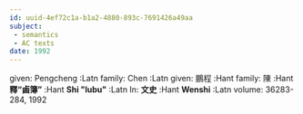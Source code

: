 ```yaml
---
id: uuid-4ef72c1a-b1a2-4880-893c-7691426a49aa
subject: 
 - semantics
 - AC texts
date: 1992
---
```


given: Pengcheng :Latn
family: Chen :Latn
given: 鵬程 :Hant
family: 陳 :Hant
**釋“鹵簿”** :Hant
**Shi "lubu"** :Latn
In: 
**文史** :Hant
**Wenshi** :Latn
volume: 36283-284, 1992